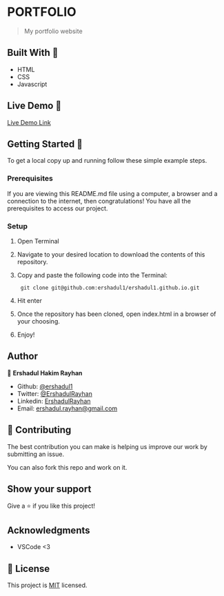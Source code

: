 # PORTFOLIO

> My portfolio website



## Built With 🧰

- HTML
- CSS
- Javascript

## Live Demo 🔴

[Live Demo Link](https://ershadul.me/)


## Getting Started 🏁

To get a local copy up and running follow these simple example steps.

### Prerequisites

If you are viewing this README.md file using a computer, a browser and a connection to the internet, then congratulations! You have all the prerequisites to access our project.

### Setup

1. Open Terminal
2. Navigate to your desired location to download the contents of this repository.
3. Copy and paste the following code into the Terminal: 
        
        git clone git@github.com:ershadul1/ershadul1.github.io.git

4. Hit enter
5. Once the repository has been cloned, open index.html in a browser of your choosing.
6. Enjoy!

## Author

👤 **Ershadul Hakim Rayhan**

- Github: [@ershadul1](https://github.com/ershadul1)
- Twitter: [@ErshadulRayhan](https://twitter.com/ErshadulRayhan)
- Linkedin: [ErshadulRayhan](https://www.linkedin.com/in/ershadul-hakim-rayhan-a5a17649/)
- Email:  ershadul.rayhan@gmail.com

## 🤝 Contributing

The best contribution you can make is helping us improve our work by submitting an issue. 

You can also fork this repo and work on it.

## Show your support

Give a ⭐️ if you like this project!

## Acknowledgments

- VSCode <3


## 📝 License

This project is [MIT](lic.url) licensed.
